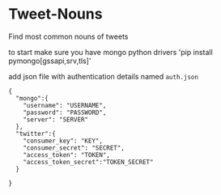 # Tweet-Nouns
Find most common nouns of tweets

to start make sure you have mongo python drivers
'pip install pymongo[gssapi,srv,tls]'


add json file with authentication details named `auth.json`
```
{
  "mongo":{
    "username": "USERNAME",
    "password": "PASSWORD",
    "server": "SERVER"
  },
  "twitter":{
    "consumer_key": "KEY",
    "consumer_secret": "SECRET",
    "access_token": "TOKEN",
    "access_token_secret":"TOKEN_SECRET"
  }

}
```
